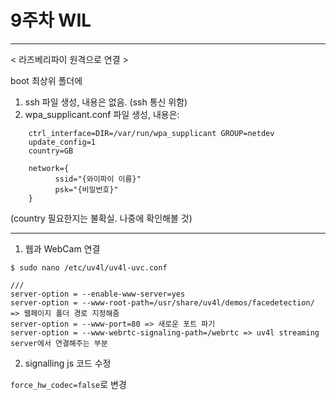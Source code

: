 # 9주차 WIL
---

< 라즈베리파이 원격으로 연결 >  

boot 최상위 폴더에  
1) ssh 파일 생성, 내용은 없음. (ssh 통신 위함)  
2) wpa_supplicant.conf 파일 생성, 내용은:
```
    ctrl_interface=DIR=/var/run/wpa_supplicant GROUP=netdev
    update_config=1
    country=GB
    
    network={
          ssid="{와이파이 이름}"
          psk="{비밀번호}"
    }
```
(country 필요한지는 불확실. 나중에 확인해볼 것)

---  

1. 웹과 WebCam 연결

`$ sudo nano /etc/uv4l/uv4l-uvc.conf`

    ///
    server-option = --enable-www-server=yes
    server-option = --www-root-path=/usr/share/uv4l/demos/facedetection/ => 웹페이지 폴더 경로 지정해줌
    server-option = --www-port=80 => 새로운 포트 파기
    server-option = --www-webrtc-signaling-path=/webrtc => uv4l streaming server에서 연결해주는 부분

2. signalling js 코드 수정

`force_hw_codec=false`로 변경



